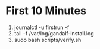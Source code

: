 # First 10 Minutes
1) journalctl -u firstrun -f
2) tail -f /var/log/gandalf-install.log
3) sudo bash scripts/verify.sh
